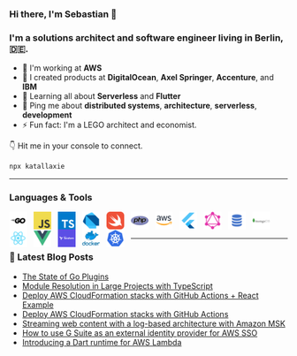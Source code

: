 ### Hi there, I'm Sebastian 👋

### I'm a solutions architect and software engineer living in Berlin, 🇩🇪.

- 🏢 I'm working at **AWS**
- 🚀 I created products at **DigitalOcean**, **Axel Springer**, **Accenture**, and **IBM**
- 🌱 Learning all about **Serverless** and **Flutter**
- 💬 Ping me about **distributed systems**, **architecture**, **serverless**, **development**
- ⚡️ Fun fact: I'm a LEGO architect and economist.

👇 Hit me in your console to connect.

```bash
npx katallaxie
```

---
### Languages & Tools

[<img align="left" style="padding-right: 12px" alt="Go" width="32px" src="https://github.com/github/explore/raw/master/topics/go/go.png" />][website]
[<img align="left" style="padding-right: 12px" alt="JavaScript" width="32px" src="https://github.com/github/explore/raw/master/topics/javascript/javascript.png" />][website]
[<img align="left" style="padding-right: 12px" alt="TypeScript" width="32px" src="https://github.com/github/explore/raw/master/topics/typescript/typescript.png" />][website]
[<img align="left" style="padding-right: 12px" alt="Dart" width="32px" src="https://github.com/github/explore/raw/master/topics/dart/dart.png" />][website]
[<img align="left" style="padding-right: 12px" alt="Swift" width="32px" src="https://github.com/github/explore/raw/master/topics/swift/swift.png" />][website]
[<img align="left" style="padding-right: 12px" alt="PHP" width="32px" src="https://github.com/github/explore/raw/master/topics/php/php.png" />][website]
[<img align="left" style="padding-right: 12px" alt="AWS" width="32px" src="https://github.com/github/explore/raw/master/topics/aws/aws.png" />][website]
[<img align="left" style="padding-right: 12px" alt="Flutter" width="32px" src="https://github.com/github/explore/raw/master/topics/flutter/flutter.png" />][website]
[<img align="left" style="padding-right: 12px" alt="GraphQL" width="32px" src="https://github.com/github/explore/raw/master/topics/graphql/graphql.png" />][website]
[<img align="left" style="padding-right: 12px" alt="SQL" width="32px" src="https://github.com/github/explore/raw/master/topics/sql/sql.png" />][website]
[<img align="left" style="padding-right: 12px" alt="MongoDB" width="32px" src="https://github.com/github/explore/raw/master/topics/mongodb/mongodb.png" />][website]
[<img align="left" style="padding-right: 12px" alt="React" width="32px" src="https://github.com/github/explore/raw/master/topics/react/react.png" />][website]
[<img align="left" style="padding-right: 12px" alt="Vue" width="32px" src="https://github.com/github/explore/raw/master/topics/vue/vue.png" />][website]
[<img align="left" style="padding-right: 12px" alt="Terraform" width="32px" src="https://github.com/github/explore/raw/master/topics/terraform/terraform.png" />][website]
[<img align="left" style="padding-right: 12px" alt="Docker" width="32px" src="https://github.com/github/explore/raw/master/topics/docker/docker.png" />][website]
[<img align="left" style="padding-right: 12px" alt="K8s" width="32px" src="https://github.com/github/explore/raw/master/topics/kubernetes/kubernetes.png" />][website]

<br />
<br />

---
### 📕 Latest Blog Posts
- [The State of Go Plugins](https://dev.to/katallaxie/the-state-of-go-plugins-86n)
- [Module Resolution in Large Projects with TypeScript](https://dev.to/katallaxie/module-resolution-in-large-projects-with-typescript-2ak9)
- [Deploy AWS CloudFormation stacks with GitHub Actions + React Example](https://dev.to/katallaxie/deploy-aws-cloudformation-stacks-with-github-actions-react-example-1f37)
- [Deploy AWS CloudFormation stacks with GitHub Actions](https://aws.amazon.com/blogs/opensource/deploy-aws-cloudformation-stacks-with-github-actions/)
- [Streaming web content with a log-based architecture with Amazon MSK](https://aws.amazon.com/blogs/big-data/streaming-web-content-with-a-log-based-architecture-with-amazon-msk/)
- [How to use G Suite as an external identity provider for AWS SSO](https://aws.amazon.com/blogs/security/how-to-use-g-suite-as-external-identity-provider-aws-sso/)
- [Introducing a Dart runtime for AWS Lambda](https://aws.amazon.com/blogs/opensource/introducing-a-dart-runtime-for-aws-lambda/)

[website]: https://katallaxie.me
